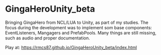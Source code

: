 # GingaHeroUnity_beta
Bringing GingaHero from NCL/LUA to Unity, as part of my studies. The focus during the development was to implement som base components: EventListeners, Mangagers and PrefabPools. Many things are still missing, such as audio and proper documentation.

Play at:
https://rmcs87.github.io/GingaHeroUnity_beta/index.html
